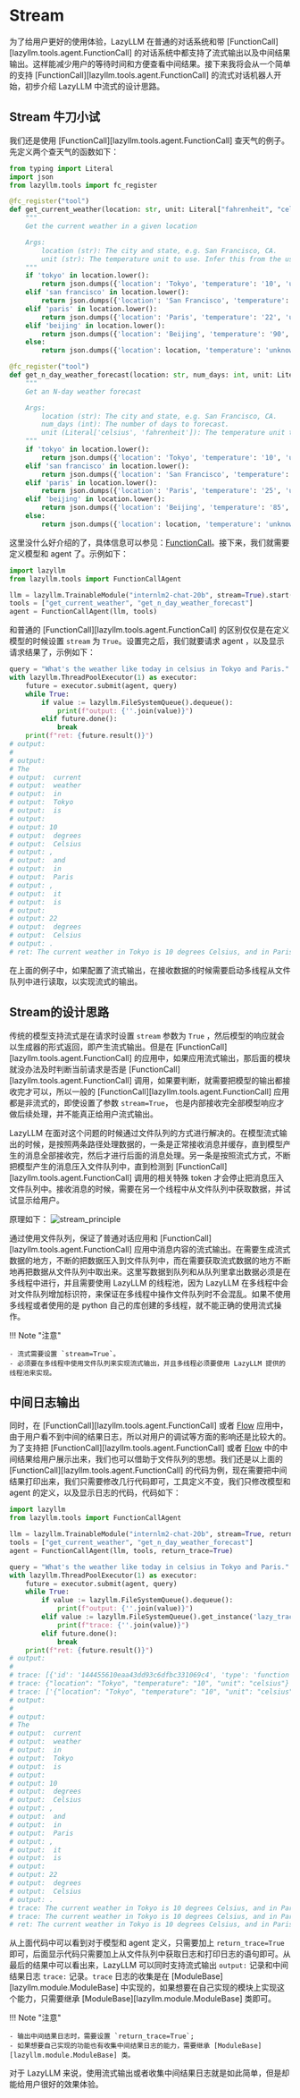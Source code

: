 # Stream

为了给用户更好的使用体验，LazyLLM 在普通的对话系统和带 [FunctionCall][lazyllm.tools.agent.FunctionCall] 的对话系统中都支持了流式输出以及中间结果输出。这样能减少用户的等待时间和方便查看中间结果。接下来我将会从一个简单的支持 [FunctionCall][lazyllm.tools.agent.FunctionCall] 的流式对话机器人开始，初步介绍 LazyLLM 中流式的设计思路。

## Stream 牛刀小试

我们还是使用 [FunctionCall][lazyllm.tools.agent.FunctionCall] 查天气的例子。先定义两个查天气的函数如下：

```python
from typing import Literal
import json
from lazyllm.tools import fc_register

@fc_register("tool")
def get_current_weather(location: str, unit: Literal["fahrenheit", "celsius"]="fahrenheit"):
    """
    Get the current weather in a given location

    Args:
        location (str): The city and state, e.g. San Francisco, CA.
        unit (str): The temperature unit to use. Infer this from the users location.
    """
    if 'tokyo' in location.lower():
        return json.dumps({'location': 'Tokyo', 'temperature': '10', 'unit': 'celsius'})
    elif 'san francisco' in location.lower():
        return json.dumps({'location': 'San Francisco', 'temperature': '72', 'unit': 'fahrenheit'})
    elif 'paris' in location.lower():
        return json.dumps({'location': 'Paris', 'temperature': '22', 'unit': 'celsius'})
    elif 'beijing' in location.lower():
        return json.dumps({'location': 'Beijing', 'temperature': '90', 'unit': 'fahrenheit'})
    else:
        return json.dumps({'location': location, 'temperature': 'unknown'})

@fc_register("tool")
def get_n_day_weather_forecast(location: str, num_days: int, unit: Literal["celsius", "fahrenheit"]='fahrenheit'):
    """
    Get an N-day weather forecast

    Args:
        location (str): The city and state, e.g. San Francisco, CA.
        num_days (int): The number of days to forecast.
        unit (Literal['celsius', 'fahrenheit']): The temperature unit to use. Infer this from the users location.
    """
    if 'tokyo' in location.lower():
        return json.dumps({'location': 'Tokyo', 'temperature': '10', 'unit': 'celsius', "num_days": num_days})
    elif 'san francisco' in location.lower():
        return json.dumps({'location': 'San Francisco', 'temperature': '75', 'unit': 'fahrenheit', "num_days": num_days})
    elif 'paris' in location.lower():
        return json.dumps({'location': 'Paris', 'temperature': '25', 'unit': 'celsius', "num_days": num_days})
    elif 'beijing' in location.lower():
        return json.dumps({'location': 'Beijing', 'temperature': '85', 'unit': 'fahrenheit', "num_days": num_days})
    else:
        return json.dumps({'location': location, 'temperature': 'unknown'})
```

这里没什么好介绍的了，具体信息可以参见：[FunctionCall](functionCall.md#define-function)。接下来，我们就需要定义模型和 agent 了。示例如下：

```python
import lazyllm
from lazyllm.tools import FunctionCallAgent

llm = lazyllm.TrainableModule("internlm2-chat-20b", stream=True).start()  # or llm = lazyllm.OnlineChatModule(stream=True)
tools = ["get_current_weather", "get_n_day_weather_forecast"]
agent = FunctionCallAgent(llm, tools)
```

和普通的 [FunctionCall][lazyllm.tools.agent.FunctionCall] 的区别仅仅是在定义模型的时候设置 `stream` 为 `True`。设置完之后，我们就要请求 agent ，以及显示请求结果了，示例如下：

```python
query = "What's the weather like today in celsius in Tokyo and Paris."
with lazyllm.ThreadPoolExecutor(1) as executor:
    future = executor.submit(agent, query)
	while True:
	    if value := lazyllm.FileSystemQueue().dequeue():
			print(f"output: {''.join(value)}")
		elif future.done():
			break
	print(f"ret: {future.result()}")
# output:
# 
# output:
# The
# output:  current
# output:  weather
# output:  in
# output:  Tokyo
# output:  is
# output:
# output: 10
# output:  degrees
# output:  Celsius
# output: ,
# output:  and
# output:  in
# output:  Paris
# output: ,
# output:  it
# output:  is
# output:
# output: 22
# output:  degrees
# output:  Celsius
# output: .
# ret: The current weather in Tokyo is 10 degrees Celsius, and in Paris, it is 22 degrees Celsius.
```

在上面的例子中，如果配置了流式输出，在接收数据的时候需要启动多线程从文件队列中进行读取，以实现流式的输出。

## Stream的设计思路

传统的模型支持流式是在请求时设置 `stream` 参数为 `True` ，然后模型的响应就会以生成器的形式返回，即产生流式输出。但是在 [FunctionCall][lazyllm.tools.agent.FunctionCall] 的应用中，如果应用流式输出，那后面的模块就没办法及时判断当前请求是否是 [FunctionCall][lazyllm.tools.agent.FunctionCall] 调用，如果要判断，就需要把模型的输出都接收完才可以，所以一般的 [FunctionCall][lazyllm.tools.agent.FunctionCall] 应用都是非流式的，即使设置了参数 `stream=True`， 也是内部接收完全部模型响应才做后续处理，并不能真正给用户流式输出。

LazyLLM 在面对这个问题的时候通过文件队列的方式进行解决的。在模型流式输出的时候，是按照两条路径处理数据的，一条是正常接收消息并缓存，直到模型产生的消息全部接收完，然后才进行后面的消息处理。另一条是按照流式方式，不断把模型产生的消息压入文件队列中，直到检测到 [FunctionCall][lazyllm.tools.agent.FunctionCall] 调用的相关特殊 token 才会停止把消息压入文件队列中。接收消息的时候，需要在另一个线程中从文件队列中获取数据，并试试显示给用户。

原理如下：
![stream_principle](../assets/stream_principle.svg)

通过使用文件队列，保证了普通对话应用和 [FunctionCall][lazyllm.tools.agent.FunctionCall] 应用中消息内容的流式输出。在需要生成流式数据的地方，不断的把数据压入到文件队列中，而在需要获取流式数据的地方不断地再把数据从文件队列中取出来。这里写数据到队列和从队列里拿出数据必须是在多线程中进行，并且需要使用 LazyLLM 的线程池，因为 LazyLLM 在多线程中会对文件队列增加标识符，来保证在多线程中操作文件队列时不会混乱。如果不使用多线程或者使用的是 python 自己的库创建的多线程，就不能正确的使用流式操作。

!!! Note "注意"

    - 流式需要设置 `stream=True`。
    - 必须要在多线程中使用文件队列来实现流式输出，并且多线程必须要使用 LazyLLM 提供的线程池来实现。

## 中间日志输出

同时，在 [FunctionCall][lazyllm.tools.agent.FunctionCall] 或者 [Flow](flow.md#use-flow) 应用中，由于用户看不到中间的结果日志，所以对用户的调试等方面的影响还是比较大的。为了支持把 [FunctionCall][lazyllm.tools.agent.FunctionCall] 或者 [Flow](flow.md#use-flow) 中的中间结果给用户展示出来，我们也可以借助于文件队列的思想。我们还是以上面的 [FunctionCall][lazyllm.tools.agent.FunctionCall] 的代码为例，现在需要把中间结果打印出来，我们只需要修改几行代码即可，工具定义不变，我们只修改模型和 agent 的定义，以及显示日志的代码，代码如下：

```python
import lazyllm
from lazyllm.tools import FunctionCallAgent

llm = lazyllm.TrainableModule("internlm2-chat-20b", stream=True, return_trace=True).start()  # or llm = lazyllm.OnlineChatModule(stream=True, return_trace=True)
tools = ["get_current_weather", "get_n_day_weather_forecast"]
agent = FunctionCallAgent(llm, tools, return_trace=True)

query = "What's the weather like today in celsius in Tokyo and Paris."
with lazyllm.ThreadPoolExecutor(1) as executor:
    future = executor.submit(agent, query)
	while True:
	    if value := lazyllm.FileSystemQueue().dequeue():
			print(f"output: {''.join(value)}")
		elif value := lazyllm.FileSystemQueue().get_instance('lazy_trace').dequeue():
			print(f"trace: {''.join(value)}")
		elif future.done():
			break
	print(f"ret: {future.result()}")
# output:
# 
# trace: [{'id': '144455610eaa43dd93c6dfbc331069c4', 'type': 'function', 'function': {'name': 'get_current_weather', 'arguments': {'location': 'Tokyo, Japan', 'unit': 'celsius'}}}, '\n']
# trace: {"location": "Tokyo", "temperature": "10", "unit": "celsius"}
# trace: ['{"location": "Tokyo", "temperature": "10", "unit": "celsius"}']["What's the weather like today in celsius in Tokyo and Paris.", {'role': 'assistant', 'content': '\n', 'tool_calls': [{'id': '144455610eaa43dd93c6dfbc331069c4', 'type': 'function', 'function': {'name': 'get_current_weather', 'arguments': {'location': 'Tokyo, Japan', 'unit': 'celsius'}}}]}, [{'role': 'tool', 'content': '{"location": "Tokyo", "temperature": "10", "unit": "celsius"}', 'tool_call_id': '144455610eaa43dd93c6dfbc331069c4', 'name': 'get_current_weather'}]]
# output:
# 
# output:
# The
# output:  current
# output:  weather
# output:  in
# output:  Tokyo
# output:  is
# output:
# output: 10
# output:  degrees
# output:  Celsius
# output: ,
# output:  and
# output:  in
# output:  Paris
# output: ,
# output:  it
# output:  is
# output:
# output: 22
# output:  degrees
# output:  Celsius
# output: .
# trace: The current weather in Tokyo is 10 degrees Celsius, and in Paris, it is 22 degrees Celsius.
# trace: The current weather in Tokyo is 10 degrees Celsius, and in Paris, it is 22 degrees Celsius.The current weather in Tokyo is 10 degrees Celsius, and in Paris, it is 22 degrees Celsius.
# ret: The current weather in Tokyo is 10 degrees Celsius, and in Paris, it is 22 degrees Celsius.
```

从上面代码中可以看到对于模型和 agent 定义，只需要加上 `return_trace=True` 即可，后面显示代码只需要加上从文件队列中获取日志和打印日志的语句即可。从最后的结果中可以看出来，LazyLLM 可以同时支持流式输出 `output:` 记录和中间结果日志 `trace:` 记录。`trace` 日志的收集是在 [ModuleBase][lazyllm.module.ModuleBase] 中实现的，如果想要在自己实现的模块上实现这个能力，只需要继承 [ModuleBase][lazyllm.module.ModuleBase] 类即可。

!!! Note "注意"

    - 输出中间结果日志时，需要设置 `return_trace=True`;
    - 如果想要自己实现的功能也有收集中间结果日志的能力，需要继承 [ModuleBase][lazyllm.module.ModuleBase] 类。

对于 LazyLLM 来说，使用流式输出或者收集中间结果日志就是如此简单，但是却能给用户很好的效果体验。
